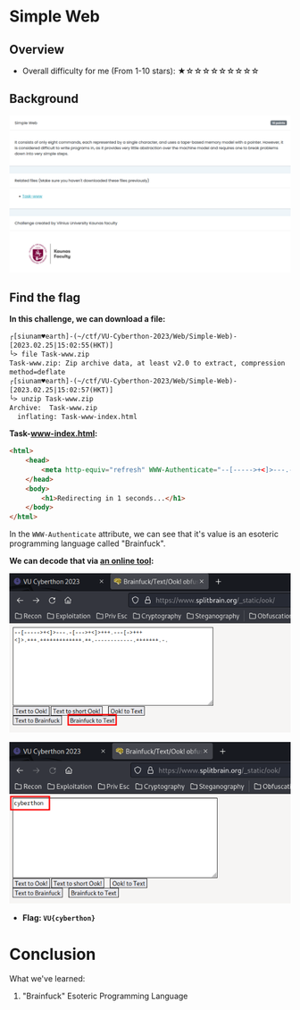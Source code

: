 # Simple Web

## Overview

- Overall difficulty for me (From 1-10 stars): ★☆☆☆☆☆☆☆☆☆

## Background

![](https://raw.githubusercontent.com/siunam321/CTF-Writeups/main/VU-Cyberthon-2023/images/Pasted%20image%2020230225150318.png)

## Find the flag

**In this challenge, we can download a file:**
```shell
┌[siunam♥earth]-(~/ctf/VU-Cyberthon-2023/Web/Simple-Web)-[2023.02.25|15:02:55(HKT)]
└> file Task-www.zip 
Task-www.zip: Zip archive data, at least v2.0 to extract, compression method=deflate
┌[siunam♥earth]-(~/ctf/VU-Cyberthon-2023/Web/Simple-Web)-[2023.02.25|15:02:57(HKT)]
└> unzip Task-www.zip              
Archive:  Task-www.zip
  inflating: Task-www-index.html
```

**Task-www-index.html:**
```html
<html>
    <head>
        <meta http-equiv="refresh" WWW-Authenticate="--[----->+<]>---.-[--->+<]>+++.---[->+++<]>.+++.+++++++++++++.++.------------.+++++++.-." sop="WWW-Authenticate in esoteric programming language" content="1;url=https://www.cyberthon.lt/">
    </head>
    <body>
        <h1>Redirecting in 1 seconds...</h1>
    </body>
</html>
```

In the `WWW-Authenticate` attribute, we can see that it's value is an esoteric programming language called "Brainfuck".

**We can decode that via [an online tool](https://www.splitbrain.org/_static/ook/):**

![](https://raw.githubusercontent.com/siunam321/CTF-Writeups/main/VU-Cyberthon-2023/images/Pasted%20image%2020230225150515.png)

![](https://raw.githubusercontent.com/siunam321/CTF-Writeups/main/VU-Cyberthon-2023/images/Pasted%20image%2020230225150522.png)

- **Flag: `VU{cyberthon}`**

# Conclusion

What we've learned:

1. "Brainfuck" Esoteric Programming Language